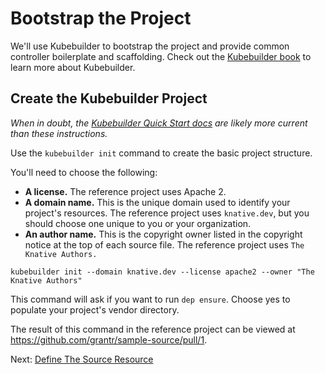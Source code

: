# Bootstrap the Project

We'll use Kubebuilder to bootstrap the project and provide common controller
boilerplate and scaffolding. Check out the
[Kubebuilder book](https://book.kubebuilder.io/) to learn more about
Kubebuilder.

## Create the Kubebuilder Project

_When in doubt, the
[Kubebuilder Quick Start docs](https://book.kubebuilder.io/quick_start.html) are
likely more current than these instructions._

Use the `kubebuilder init` command to create the basic project structure.

You'll need to choose the following:

*   **A license.** The reference project uses Apache 2.
*   **A domain name.** This is the unique domain used to identify your project's
    resources. The reference project uses `knative.dev`, but you should choose
    one unique to you or your organization.
*   **An author name.** This is the copyright owner listed in the copyright
    notice at the top of each source file. The reference project uses `The
    Knative Authors.`

```
kubebuilder init --domain knative.dev --license apache2 --owner "The Knative Authors"
```

This command will ask if you want to run `dep ensure`. Choose yes to populate
your project's vendor directory.

The result of this command in the reference project can be viewed at
https://github.com/grantr/sample-source/pull/1.

Next: [Define The Source Resource](03-define-source.md)

